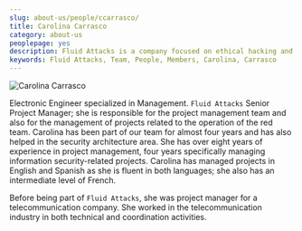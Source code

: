 ```yaml
---
slug: about-us/people/ccarrasco/
title: Carolina Carrasco
category: about-us
peoplepage: yes
description: Fluid Attacks is a company focused on ethical hacking and pentesting in applications with over 18 year of experience providing our services to the Colombian market. The purpose of this page is to present a small overview about the experience, education and achievements of Carolina Carrasco.
keywords: Fluid Attacks, Team, People, Members, Carolina, Carrasco
---
```


<div class="imgblock">

![Carolina
Carrasco](https://res.cloudinary.com/fluid-attacks/image/upload/v1620228142/airs/about-us/people/ccarrasco_esazxk.webp)

</div>

Electronic Engineer specialized in Management.
`Fluid Attacks` Senior Project Manager;
she is responsible for the project management team
and also for the management of projects
related to the operation of the red team.
Carolina has been part of our team for almost four years
and has also helped in the security architecture area.
She has over eight years of experience in project management,
four years specifically managing information security-related projects.
Carolina has managed projects in English and Spanish
as she is fluent in both languages;
she also has an intermediate level of French.

Before being part of `Fluid Attacks`,
she was project manager for a telecommunication company.
She worked in the telecommunication industry
in both technical and coordination activities.

